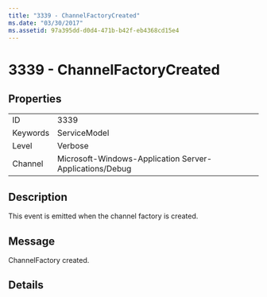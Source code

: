 ```yaml
---
title: "3339 - ChannelFactoryCreated"
ms.date: "03/30/2017"
ms.assetid: 97a395dd-d0d4-471b-b42f-eb4368cd15e4
---
```

# 3339 - ChannelFactoryCreated
## Properties  


|||  
|-|-|  
|ID|3339|  
|Keywords|ServiceModel|  
|Level|Verbose|  
|Channel|Microsoft-Windows-Application Server-Applications/Debug|  

## Description  
 This event is emitted when the channel factory is created.  

## Message  
 ChannelFactory created.  

## Details
